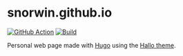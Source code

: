 # snorwin.github.io
[![GitHub Action](https://img.shields.io/badge/GitHub-Action-blue)](https://github.com/features/actions)
[![Build](https://img.shields.io/github/workflow/status/snorwin/snorwin.github.io/Publish%20Page?label=build&logo=github)](https://github.com/snorwin/snorwin.github.io/actions)

Personal web page made with [Hugo](https://gohugo.io/) using the [Hallo theme](https://github.com/EmielH/hallo-hugo/).
